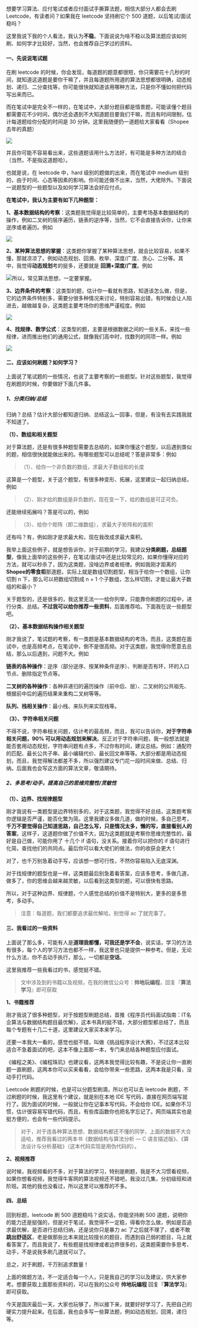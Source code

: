 想要学习算法、应付笔试或者应付面试手撕算法题，相信大部分人都会去刷 Leetcode，有读者问？如果我在 leetcode 坚持刷它个 500 道题，以后笔试/面试稳吗？

这里我说下我的个人看法，我认为**不稳**。下面说说为啥不稳以及算法题应该如何刷、如何学才比较好，当然，也会推荐自己学过的资料。

#### 一、先说说笔试题

在刷 leetcode 的时候，你会发现，每道题的题意都很短，你只需要花十几秒的时间，就知道这道题是要你干嘛了，并且每道题所用道的算法思想都很明确，动态规划、递归、二分查找等，你可能很快就知道该用哪种方法，只是你不懂如何把代码写出来而已。

而在笔试中是完全不一样的，在笔试中，大部分题目都是情景题，可能读懂个题目都需要花不少时间，偶尔还会遇到不大知道题目要我们干嘛，而且有时间限制，估计每道题给你分配的时间是 30 分钟。这里我随便扔一道题给大家看看（Shopee去年的真题）

![](https://user-gold-cdn.xitu.io/2019/10/7/16da48168b4475c1?w=1296&h=1498&f=png&s=283292)



并且你可能不容易看出来，这些道题该用什么方法好，有可能是多种方法的结合（当然，不是指这道题哈）。

也就是说，在 leetcode 中，hard 级别的题做的出来，而在笔试中 medium 级别的，由于时间、心态等因素的影响。你可能还做不出来，当然，大佬除外。下面说一说题型的一些题型以及如何学习算法会好应付点。

**在笔试中，我认为主要有如下几种题型：**

**1、基本数据结构的考察**：这类题我觉得是比较简单的，主要考场基本数据结构的操作，例如二叉树的层序遍历，链表的逆序等，当然，它不会直接告诉你，让你来逆序或者遍历。例如

![](https://user-gold-cdn.xitu.io/2019/10/7/16da505fbfca6148?w=1994&h=150&f=png&s=31494)

**2、某种算法思想的掌握**：这类题你掌握了某种算法思想，就会比较容易，如果不懂，那就凉凉了。例如动态规划、回溯、枚举、深度/广度、贪心、二分等。其中，我觉得**动态规划**考的挺多，还要就是 **回溯+深度/广度**。例如

![](https://user-gold-cdn.xitu.io/2019/10/7/16da506ffd21a0cb?w=1970&h=266&f=png&s=87056)所以，常见算法思想，一定要掌握。

**3、边界条件的考察**：这类型的题，估计你一看就有思路，知道该怎么做，但是，它的边界条件特别多，需要分很多种情况来讨论，特别容易出错，有时候会让人陷进去，越做越复杂，这类题主要考场你的思维严谨程度。例如

![](https://user-gold-cdn.xitu.io/2019/10/7/16da4974771171f7?w=1822&h=170&f=png&s=44113)

**4、找规律、数学公式**：这类型的题，主要是根据数据之间的一些关系，来找一些规律，进而推出他们的通用公式，就像我们高中时，找数列的同项一样。例如

![](https://user-gold-cdn.xitu.io/2019/10/7/16da4957cf8c312e?w=1300&h=252&f=png&s=57881)

#### 二、应该如何刷题？如何学习？

上面说了笔试题的一些情况，也说了主要考察的一些题型。针对这些题型，我觉得在刷题的时候，你要做好下面几件事。

##### 1、分类归纳/总结

归纳？总结？估计大部分都知道归纳、总结这么一回事，但是，有没有去实践我就不知道了。

**（1）、数组和相关题型**

对于算法题，还是有很多种题型需要去总结的，如果你懂这个题型，以后遇到类似的题，相信很快就能做出来的。有哪些题型可以总结呢？答是非常多：例如

> （1）、给你一个非负数的数组，求最大子数组和的长度

这算是一个题型，关于这个题型，有很多种变形、拓展，这里建议一起归纳总结，例如

>  （2）、刚才给的数组是非负数的，现在变一下，给的数组是可正可负。

还能继续拓展吗？答是可以的，例如

> （3）、给你个矩阵（即二维数组），求最大子矩阵和的面积

还有吗？有，例如刚才是求最大和，现在我改成求最大乘积。

我举上面这些例子，就是想告诉你，对于前期的学习，我建议**分类刷题，总结题型**，像我上面举的这些例子，在笔试/面试中还是比较常见的，如果你懂得对应的方法，就可以秒杀了，因为这类题，没啥边界或者规律。例如我刚才距离的**Shopee的零食柜**那道题，实际上就是数组切割题型，相当于给你一个数组，让你切割 n 下，那么可以把数组切割成 n + 1 个子数组，怎么样切割，才能让最大子数组的和最小？

关于题型的，还是很多的，我这里无法一一给你列举，只能靠你刷题的过程中，进行分类、总结。**不过我可以给你推荐一些资料**，后面推荐哈。下面我在说一些题型吧。

**（2）、基本数据结构操作相关题型**

刚才我说了，笔试题的考察，有一类题是基本数据结构的考场，而且，这类题在面试中，也是高频考点，在笔试中，倒不是很高频。对于这类题，我觉得你愿意去总结，那么以后遇到，问题不大。例如

**链表的各种操作**：逆序（部分逆序、按某种条件逆序）、判断是否有环，环的入口节点、删除指定节点等。

**二叉树的各种操作**：各种非递归的遍历操作（前中后、层）、二叉树的公共祖先、根据前中后的遍历结果来重构二叉树等等。

**队列、栈相关操作**：最小栈、来队列来实现栈等。

**（3）、字符串相关问题**

不得不说，字符串相关问题，估计考的最高频，而且，我可以告诉你，**对于字符串相关问题，90% 可以用动态规划来解决**。反正对于字符串问题，我一般想法就是能否套用动态规划，字符串问题有点多，不过你有时间，建议总结。例如：通配符的匹配、最长公共子串、最小编辑代价、最长回文串等等。大部分都是用动态规划，而且，我觉得解法都差不多，所以强烈建议专门花一段时间来做、总结、归纳。后面我也会写这方面的算法文章，敬请期待。

##### 2、多思考/动手，提高自己的思维完整性/灵敏性

**（1）、边界、找规律题型**

刚才我说有一类题型是边界特别多的，对于这类题，我觉得不好总结，这类题考察你逻辑是否严谨，能否化繁为简。这里我建议多做几道，做的时候，多自己思考，**千万不要觉得自己知道思路，自己怎么写，只是情况太多，懒的写，直接看别人的答案**，这样子，这道题你做了价值不大，因为这类题就是考察你思维完整性的，最好是自己做，可能你用了 十几个 if 语句，没关系。接着你可以把你的 if  语句进行化简，查找他们的共同点。最后你可以看大佬们的做法，你的收获会更大！

对了，也千万别急着动手写，应该想一想可行性，不然你容易陷入无底深渊。

对于找规律的题型也是一样，这类题最后别急着看答案，应该多思考，多做几道，做多了，你的思维会越来越灵敏，以后看到这类型的题，可以很快有思路。

所以，对于这种边界、规律题，个人感觉总结的价值不是特别大，更多的是多思考，多动手。

> 注意：每道题，我们都要追求最优解哈，别觉得 ac 了就完事了。

#### 三、我看过的一些资料

上面说了那么多，可能有人是**道理我都懂，可我还是学不会**，说实话，学习的方法有很多，每个人的学习方法也都不一样，我这里也只是提供一种参考。但是，无论什么方法，你不去动手执行，那么，一切都是**空话**。

这里我推荐一些我看过的书，感觉挺不错。

> 文中涉及到的书籍以及视频，在我的微信公众号：**帅地玩编程**，回复『**算法学习**』即可获取

**1、书籍推荐**

刚才我说了很多种题型，对于按题型刷题总结，首推《程序员代码面试指南：IT名企算法与数据结构题目最优解》，这本书真的挺不错，大部分题型都总结了，而且每个专题有十几二十道，这里建议大家买本来学习。

还要一本我大一看的，感觉也挺不错，叫做《挑战程序设计大赛》，不过这本比较适合不急着面试的吧，这本不像上面那一本，专门来总结各种题型应付面试。

《编程之美》、《编程珠玑》也建议看，这两本我觉得比较有趣，不是说让你一直刷题一直刷题，这两本你可以买来看看，会给你带来一些思路，这两本我是只看，没动手打代码。

Leetcode 刷题的时候，也是可以分题型刷滴，所以也可以去 leetcode 刷题，不过刷题的时候，我这里有个建议，就是别在本地 IDE 写代码，直接在网页端写就行了。因为面试的时候，一般就让你在记事本写代码，不会给你 IDE。如果你不习惯，估计很容易写错代码，而且，有些库函数你也把名字忘记了。网页端其实也是挺方便的，也会有一些代码提示。

> 对于，对于连各种算法思想、数据结构都还不懂的同学，上面的数据不大合适哈，推荐我看过的两本书《数据结构与算法分析 — C 语言描述版》、《算法设计与分析基础》（这本代码实现是用伪代码的）。

**2、视频推荐**

说时候，我视频看的不多，对于算法的学习，特别是刷题，我是不大习惯看视频，如果你想看视频，我觉得牛客网的算法视频还不错吧，我没过几集，分初级班和进阶班。其他的我也没看过，所以这里可以推荐的不多。

#### 四、总结

回到标题，leetcode 刷 500 道题稳吗？说实话，你能坚持刷 500 道题，说明你的能力还是挺强的，但是对于笔试，我觉得不一定稳，得看你怎么做，例如是否追求最优解，是否进行总结归纳，还是说你只是暴力 ac 了之后就不理了，或者不敢**跳出舒适区**，老是做那些比本来就比较擅长的题目，而遇到自己弱的题目，马上就看答案了。而且我说了，有些题是找规律或者边界很多的，这类题需要你多思考、动手，不是说我多刷几道就可以了。

总之，对于刷题，千万别追求数量！

上面的做题方法，不一定适合每一个人，只是我自己的学习以及建议，供大家参考。想要获取上面那些资料的，可以在我的公众号  **帅地玩编程**  回复『**算法学习**』即可获取。

今天是国庆最后一天，大家也玩够了，所以接下来，就要好好学习了，先把自己的硬实力提升起来。在后面，我也会多写一些算法题，例如动态规划，回溯，递归等。



